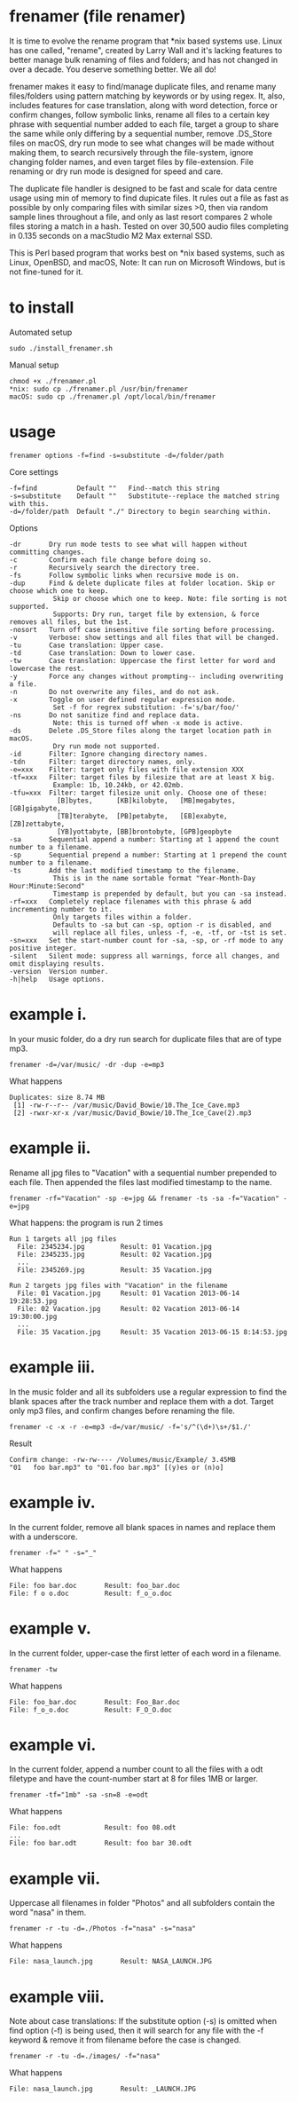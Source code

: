 frenamer (file renamer)
========
It is time to evolve the rename program that *nix based systems use. Linux has one called, "rename", created by Larry Wall 
and it's lacking features to better manage bulk renaming of files and folders; and has not changed in over a decade. 
You deserve something better. We all do!

frenamer makes it easy to find/manage duplicate files, and rename many files/folders using pattern matching by keywords 
or by using regex. It, also, includes features for case translation, along with word detection, force or confirm changes, 
follow symbolic links, rename all files to a certain key phrase with sequential number added to each file, target a group 
to share the same while only differing by a sequential number, remove .DS_Store files on macOS, dry run mode to see what 
changes will be made without making them, to search recursively through the file-system, ignore changing folder names, and 
even target files by file-extension. File renaming or dry run mode is designed for speed and care.

The duplicate file handler is designed to be fast and scale for data centre usage using min of memory to find dupicate files. 
It rules out a file as fast as possible by only comparing files with similar sizes >0, then via random sample lines throughout a 
file, and only as last resort compares 2 whole files storing a match in a hash. Tested on over 30,500 audio files completing 
in 0.135 seconds on a macStudio M2 Max external SSD.

This is Perl based program that works best on *nix based systems, such as Linux, OpenBSD, and macOS, 
Note: It can run on Microsoft Windows, but is not fine-tuned for it.

to install
=====
Automated setup

	sudo ./install_frenamer.sh

Manual setup

	chmod +x ./frenamer.pl
	*nix: sudo cp ./frenamer.pl /usr/bin/frenamer
	macOS: sudo cp ./frenamer.pl /opt/local/bin/frenamer

usage
=====
    frenamer options -f=find -s=substitute -d=/folder/path
    
   Core settings
  
    -f=find          Default ""   Find--match this string 
    -s=substitute    Default ""   Substitute--replace the matched string with this.
    -d=/folder/path  Default "./" Directory to begin searching within.
    
   Options
   
    -dr       Dry run mode tests to see what will happen without committing changes.
    -c        Confirm each file change before doing so.    
    -r        Recursively search the directory tree.
    -fs       Follow symbolic links when recursive mode is on.
    -dup      Find & delete duplicate files at folder location. Skip or choose which one to keep.
               Skip or choose which one to keep. Note: file sorting is not supported.
               Supports: Dry run, target file by extension, & force removes all files, but the 1st.
    -nosort   Turn off case insensitive file sorting before processing.
    -v        Verbose: show settings and all files that will be changed.
    -tu       Case translation: Upper case.
    -td       Case translation: Down to lower case.
    -tw       Case translation: Uppercase the first letter for word and lowercase the rest.
    -y        Force any changes without prompting-- including overwriting a file.
    -n        Do not overwrite any files, and do not ask.
    -x        Toggle on user defined regular expression mode. 
               Set -f for regrex substitution: -f='s/bar/foo/'
    -ns       Do not sanitize find and replace data. 
               Note: this is turned off when -x mode is active.
    -ds       Delete .DS_Store files along the target location path in macOS. 
               Dry run mode not supported.
    -id       Filter: Ignore changing directory names.
    -tdn      Filter: target directory names, only.
    -e=xxx    Filter: target only files with file extension XXX
    -tf=xxx   Filter: target files by filesize that are at least X big. 
               Example: 1b, 10.24kb, or 42.02mb.
    -tfu=xxx  Filter: target filesize unit only. Choose one of these:
                [B]bytes,      [KB]kilobyte,   [MB]megabytes, [GB]gigabyte, 
                [TB]terabyte,  [PB]petabyte,   [EB]exabyte,   [ZB]zettabyte,
                [YB]yottabyte, [BB]brontobyte, [GPB]geopbyte
    -sa       Sequential append a number: Starting at 1 append the count number to a filename.
    -sp       Sequential prepend a number: Starting at 1 prepend the count number to a filename.
    -ts       Add the last modified timestamp to the filename. 
               This is in the name sortable format "Year-Month-Day Hour:Minute:Second"
               Timestamp is prepended by default, but you can -sa instead.
    -rf=xxx	  Completely replace filenames with this phrase & add incrementing number to it.
               Only targets files within a folder.
               Defaults to -sa but can -sp, option -r is disabled, and
               will replace all files, unless -f, -e, -tf, or -tst is set.
    -sn=xxx   Set the start-number count for -sa, -sp, or -rf mode to any positive integer.
    -silent   Silent mode: suppress all warnings, force all changes, and omit displaying results.
    -version  Version number.
    -h|help   Usage options.
    
example i.
=====

   In your music folder, do a dry run search for duplicate files that are of type mp3.
   
    frenamer -d=/var/music/ -dr -dup -e=mp3

   What happens
        
    Duplicates: size 8.74 MB
     [1] -rw-r--r-- /var/music/David_Bowie/10.The_Ice_Cave.mp3
     [2] -rwxr-xr-x /var/music/David_Bowie/10.The_Ice_Cave(2).mp3
      	
example ii.
=====
   Rename all jpg files to "Vacation" with a sequential number prepended to each file. Then
   appended the files last modified timestamp to the name.
    	
    frenamer -rf="Vacation" -sp -e=jpg && frenamer -ts -sa -f="Vacation" -e=jpg

   What happens: the program is run 2 times
        
    Run 1 targets all jpg files
   	  File: 2345234.jpg         Result: 01 Vacation.jpg
   	  File: 2345235.jpg         Result: 02 Vacation.jpg
   	  ...
   	  File: 2345269.jpg         Result: 35 Vacation.jpg
   		
   	Run 2 targets jpg files with "Vacation" in the filename
   	  File: 01 Vacation.jpg     Result: 01 Vacation 2013-06-14 19:28:53.jpg
   	  File: 02 Vacation.jpg     Result: 02 Vacation 2013-06-14 19:30:00.jpg
   	  ...
   	  File: 35 Vacation.jpg     Result: 35 Vacation 2013-06-15 8:14:53.jpg
	
example iii.
=====
   In the music folder and all its subfolders use a regular expression to find the blank spaces after 
   the track number and replace them with a dot. Target only mp3 files, and confirm changes before 
   renaming the file.
   
    frenamer -c -x -r -e=mp3 -d=/var/music/ -f='s/^(\d+)\s+/$1./'
    	
   Result
   
    Confirm change: -rw-rw---- /Volumes/music/Example/ 3.45MB
    "01   foo bar.mp3" to "01.foo bar.mp3" [(y)es or (n)o] 

example iv.
=====
   In the current folder, remove all blank spaces in names and replace them with a underscore.
   
    frenamer -f=" "	-s="_"
   
   What happens
  
    File: foo bar.doc       Result: foo_bar.doc
    File: f o o.doc	        Result: f_o_o.doc

example v.
=====
   In the current folder, upper-case the first letter of each word in a filename.
   
    frenamer -tw
    	
   What happens
    	
    File: foo_bar.doc  	    Result: Foo_Bar.doc
    File: f_o_o.doc	   	    Result: F_O_O.doc

example vi.
=====
   In the current folder, append a number count to all the files with a odt filetype and
   have the count-number start at 8 for files 1MB or larger.
    	
    frenamer -tf="1mb" -sa -sn=8 -e=odt

   What happens
   
    File: foo.odt          	Result: foo 08.odt
    ...
    File: foo bar.odt       Result: foo bar 30.odt

example vii.
=====

   Uppercase all filenames in folder "Photos" and all subfolders contain the word "nasa" in them.
   
    frenamer -r -tu -d=./Photos -f="nasa" -s="nasa"
    	
   What happens
    	
    File: nasa_launch.jpg     	Result: NASA_LAUNCH.JPG

example viii.
=====

   Note about case translations: 
   If the substitute option (-s) is omitted when find option (-f) is being used, 
   then it will search for any file with the -f keyword & remove it from filename 
   before the case is changed.
   
    frenamer -r -tu -d=./images/ -f="nasa"
    
   What happens
    
    File: nasa_launch.jpg     	Result: _LAUNCH.JPG
